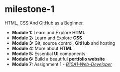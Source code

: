 # milestone-1

HTML, CSS And GitHub as a Beginner.

- **Module 1:** Learn and Explore **HTML**
- **Module 2:** Learn and Explore **CSS**
- **Module 3:** Git, source control, **GitHub** and hosting
- **Module 4:** More about **HTML**
- **Module 5:** Essential **UI** components
- **Module 6:** Build a beautiful **portfolio website**
- **Module 7:** Assignment 1 - *[B10A1-Web-Developer](https://sumayaakter533.github.io/B10A1-Web-Developer/)*
